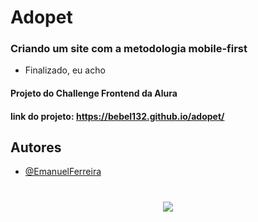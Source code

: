 
# Adopet

### Criando um site com a metodologia mobile-first

* Finalizado, eu acho

#### Projeto do Challenge Frontend da Alura
#### link do projeto: https://bebel132.github.io/adopet/



## Autores

- [@EmanuelFerreira](https://github.com/Bebel132)


#
<p align="center">
  <img src="https://cdn.discordapp.com/attachments/805860115814940713/994197721793708033/adopet-logo1.png" />
</p>

